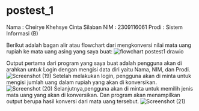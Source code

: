# postest_1
Nama    : Cheirye Khehsye Cinta Silaban
NIM     : 2309116061
Prodi    : Sistem Informasi (B)

Berikut adalah bagan alir atau flowchart dari mengkonversi nilai mata uang rupiah ke mata uang asing yang saya buat:
![flowchart postest1 drawio](https://github.com/CheiryeKhehsyeCintaSilaban/postest_1/assets/144977806/870154c0-469e-4c60-b445-a3014079d083)

Output pertama dari program yang saya buat adalah pengguna akan di arahkan untuk Login dengan mengisi data diri yaitu Nama, NIM, dan Prodi.
![Screenshot (19)](https://github.com/CheiryeKhehsyeCintaSilaban/postest_1/assets/144977806/6109e186-3be3-4ac3-a417-6e9f725cab1e)
Setelah melakukan login, pengguna akan di minta untuk mengisi jumlah uang dalam rupiah yang akan di konversikan.
![Screenshot (20)](https://github.com/CheiryeKhehsyeCintaSilaban/postest_1/assets/144977806/c5cf0712-366e-4c79-b6b4-21f830dcdc6a)
Selanjutnya,pengguna akan di minta untuk memilih jenis mata uang yang akan di konversikan. Dan program akan menampilkan output berupa hasil konversi dari mata uang tersebut.
![Screenshot (21)](https://github.com/CheiryeKhehsyeCintaSilaban/postest_1/assets/144977806/205f22b2-940f-4655-b120-b8a32a02d8d3)




